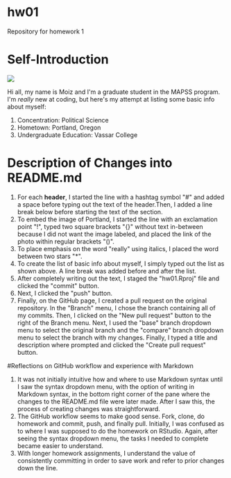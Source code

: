 # hw01
Repository for homework 1
# Self-Introduction
![](https://artificery.com/wp-content/uploads/2017/09/portland-oregon.jpg)

Hi all, my name is Moiz and I'm a graduate student in the MAPSS program. I'm *really* new at coding, but here's my attempt at listing some basic info about myself:

1. Concentration: Political Science
2. Hometown: Portland, Oregon
3. Undergraduate Education: Vassar College

# Description of Changes into README.md

1. For each **header**, I started the line with a hashtag symbol "#" and added a space before typing out the text of the header.Then, I added a line break below before starting the text of the section.
2. To embed the image of Portland, I started the line with an exclamation point "!", typed two square brackets "{}" without text in-between because I did not want the image labeled, and placed the link of the photo within regular brackets "()".
3. To place emphasis on the word "really" using italics, I placed the word between two stars "*".
4. To create the list of basic info about myself, I simply typed out the list as shown above. A line break was added before and after the list.
5. After completely writing out the text, I staged the "hw01.Rproj" file and clicked the "commit" button.
6. Next, I clicked the "push" button.
7. Finally, on the GitHub page, I created a pull request on the original repository. In the "Branch" menu, I chose the branch containing all of my commits. Then, I clicked on the "New pull request" button to the right of the Branch menu. Next, I used the "base" branch dropdown menu to select the original branch and the "compare" branch dropdown menu to select the branch with my changes. Finally, I typed a title and description where prompted and clicked the "Create pull request" button.

#Reflections on GitHub workflow and experience with Markdown

1. It was not initially intuitive how and where to use Markdown syntax until I saw the syntax dropdown menu, with the option of writing in Markdown syntax, in the bottom right corner of the pane where the changes to the README.md file were later made. After I saw this, the process of creating changes was straightforward.
2. The GitHub workflow seems to make good sense. Fork, clone, do homework and commit, push, and finally pull. Initially, I was confused as to where I was supposed to do the homework on RStudio. Again, after seeing the syntax dropdown menu, the tasks I needed to complete became easier to understand.
3. With longer homework assignments, I understand the value of consistently committing in order to save work and  refer to prior changes down the line.